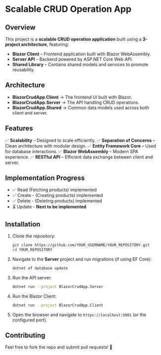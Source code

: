 # Scalable CRUD Operation App

## Overview
This project is a **scalable CRUD operation application** built using a **3-project architecture**, featuring:
- **Blazor Client** – Frontend application built with Blazor WebAssembly.
- **Server API** – Backend powered by ASP.NET Core Web API.
- **Shared Library** – Contains shared models and services to promote reusability.

## Architecture
- **BlazorCrudApp.Client** → The frontend UI built with Blazor.
- **BlazorCrudApp.Server** → The API handling CRUD operations.
- **BlazorCrudApp.Shared** → Common data models used across both client and server.

## Features
✅ **Scalability** – Designed to scale efficiently.
✅ **Separation of Concerns** – Clean architecture with modular design.
✅ **Entity Framework Core** – Used for database interactions.
✅ **Blazor WebAssembly** – Modern SPA experience.
✅ **RESTful API** – Efficient data exchange between client and server.

## Implementation Progress
- ✅ Read (Fetching products) implemented
- ✅ Create - (Creating products) implemented
- ✅ Delete - (Deleting products) implemented
- ⏳ Update - **Next to be implemented**

## Installation
1. Clone the repository:
   ```sh
   git clone https://github.com/YOUR_USERNAME/YOUR_REPOSITORY.git
   cd YOUR_REPOSITORY
   ```
2. Navigate to the **Server** project and run migrations (if using EF Core):
   ```sh
   dotnet ef database update
   ```
3. Run the API server:
   ```sh
   dotnet run --project BlazorCrudApp.Server
   ```
4. Run the Blazor Client:
   ```sh
   dotnet run --project BlazorCrudApp.Client
   ```
5. Open the browser and navigate to `https://localhost:5001` (or the configured port).

## Contributing
Feel free to fork the repo and submit pull requests! 🚀

